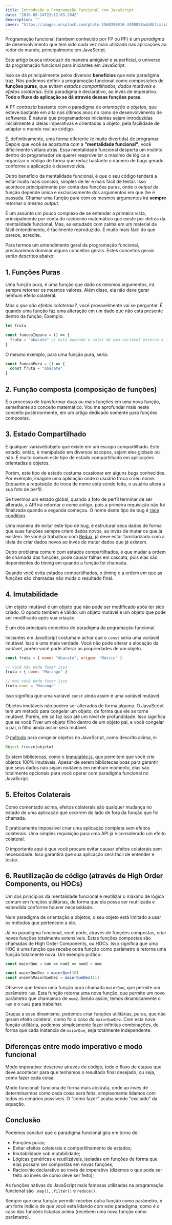 ```yaml
---
title: Introdução a Programação Funcional com JavaScript
date: "2019-09-24T22:12:03.284Z"
description: ""
cover: "https://images.unsplash.com/photo-1560390816-3400050aab0b?ixlib=rb-1.2.1&auto=format&fit=crop&w=1267&q=80"
---
```


Programação funcional (tambem conhecido por FP ou PF) é um _paradigma_ de desenvolvimento que tem sido cada vez mais utilizado nas aplicações ao redor do mundo, principalmente em JavaScript.

Este artigo busca introduzir de maneira amigável e superficial, o universo da programação funcional para iniciantes em JavaScript.

Isso se dá principalmente pelos diversos **benefícios** que este paradigma traz. Nós podemos definir a programação funcional como composições de **funções puras**, que evitam _estados compartilhados, dados mutáveis e efeitos colaterais_. Este paradigma é declarativo, ao invés de imperativo. **Todo o fluxo da aplicação se dá através dessas funções puras.**

A PF _contrasta_ bastante com o paradigma de _orientação a objetos_, que esteve bastante em alta nos últimos anos no ramo de desenvolvimento de softwares. É natural que programadores iniciantes sejam introduzidas inicialmente a ideias imperativas e orientadas a objeto, pela facilidade de adaptar o mundo real ao código.

É, definitivamente, uma forma diferente (e muito divertida) de programar. Depois que você se acostuma com a **"mentalidade funcional"**, você dificilmente voltará atrás. Essa mentalidade funcional desperta um instinto dentro do programador de querer reaproveitar o máximo de lógica e organizar o código de forma que reduz bastante o número de bugs gerado conforme a aplicação é desenvolvida.

Outro benefício da mentalidade funcional, é que o seu código tenderá a estar muito mais conciso, simples de ler e mais fácil de testar. Isso acontece principalmente por conta das funções puras, onde o _output_ da função depende única e exclusivamente dos argumentos em que lhe é passada. Chamar uma função pura com os mesmos argumentos irá **sempre** retornar o mesmo _output_.

É um assunto um pouco complexo de se entender a primeira vista, principalmente por conta do raciocínio matemático que existe por detrás da mentalidade funcional. Mas, se estudado com calma em um material de fácil entendimento, é facilmente reproduzido. É muito mais fácil do que parece, acredite.

Para termos um entendimento geral da programação funcional, precisaremos dominar alguns conceitos gerais. Estes conceitos gerais serão descritos abaixo:

## 1. Funções Puras

Uma função pura, é uma função que dado os mesmos argumentos, irá sempre retornar os mesmos valores. Além disso, ela não deve gerar nenhum efeito colateral.

_Mas o que são efeitos colaterais?_, você provavelmente vai se perguntar. É quando uma função faz uma alteração em um dado que não está presente dentro da função. Exemplo:

```js
let fruta

const funcaoImpura = () => {
  fruta = "abacate" // está mudando o valor de uma variável externa a função, ou seja, gerando um efeito colateral
}
```

O mesmo exemplo, para uma função pura, seria:

```js
const funcaoPura = () => {
  const fruta = "abacate"
}
```

## 2. Função composta (composição de funções)

É o processo de transformar duas ou mais funções em uma nova função, semelhante ao conceito matemático. Vou me aprofundar mais neste conceito posteriormente, em um artigo dedicado somente para funções compostas.

## 3. Estado Compartilhado

É qualquer variável/objeto que existe em um escopo compartilhado. Este estado, então, é manipulado em diversos escopos, sejam eles globais ou não. É muito comum este tipo de estado compartilhado em aplicações orientadas a objetos.

Porém, este tipo de estado costuma ocasionar em alguns bugs conhecidos. Por exemplo, imagine uma aplicação onde o usuário troca o seu nome. Enquanto a requisição de troca de nome está sendo feita, o usuário altera a sua foto de perfil.

Se tivermos um estado global, quando a foto de perfil terminar de ser alterada, a API irá retornar o nome antigo, pois a primeira requisição não foi finalizada quando a segunda começou. O nome deste tipo de bug é [race condition](https://pt.wikipedia.org/wiki/Condi%C3%A7%C3%A3o_de_corrida).

Uma maneira de evitar este tipo de bug, é estruturar seus dados de forma que suas funções sempre criem dados novos, ao invés de mutar os que já existem. Se você já trabalhou com [Redux](https://redux.js.org/), já deve estar familiarizado com a ideia de criar dados novos ao invés de mutar dados que já existem.

Outro problema comum com estados compartilhados, é que mudar a ordem de chamada das funções, pode causar falhas em cascata, pois elas são dependentes do timing em quando a função foi chamada.

Quando você evita estados compartilhados, o timing e a ordem em que as funções são chamadas não muda o resultado final.

## 4. Imutabilidade

Um objeto imutável é um objeto que não pode ser modificado após ter sido criado. O oposto também é válido: um objeto mutável é um objeto que pode ser modificado após sua criação.

É um dos principais conceitos do paradigma da pogramação funcional.

Iniciantes em JavaScript costumam achar que o `const` seria uma variável imutável. Isso é uma meia verdade. Você não pode alterar a alocação da variável, porém você pode alterar as propriedades de um objeto.

```js
const fruta = { nome: "Abacate", origem: "México" }

// você não pode fazer isso
fruta = { nome: "Morango" }

// mas você pode fazer isso
fruta.nome = "Morango"
```

Isso significa que uma variável `const` ainda assim é uma variável mutável.

Objetos imutáveis não podem ser alterados de forma alguma. O JavaScript tem um método para congelar um objeto, de forma que ele se torne imutável. Porém, ele só faz isso até um nível de profundidade. Isso significa que se você Tiver um objeto filho dentro de um objeto pai, e você congelar o pai, o filho ainda assim será mutável.

O [método](https://developer.mozilla.org/pt-BR/docs/Web/JavaScript/Reference/Global_Objects/Object/freeze) para congelar objetos no JavaScript, como descrito acima, é:

```js
Object.freeze(objeto)
```

Existem bibliotecas, como o [Immutable.js](https://github.com/facebook/immutable-js), que permitem que você crie objetos 100% imutáveis. Apesar de serem bibliotecas boas para garantir que seus dados não sejam mutáveis em nenhum momento, elas são totalmente opcionais para você operar com paradigma funcional no JavaScript.

## 5. Efeitos Colaterais

Como comentado acima, efeitos colaterais são qualquer mudança no estado de uma aplicação que ocorrem do lado de fora da função que foi chamada.

É praticamente impossível criar uma aplicação completa sem efeitos colaterais. Uma simples requisição para uma API já é considerado um efeito colateral.

O importante aqui é que você procure evitar causar efeitos colaterais sem necessidade. Isso garantirá que sua aplicação será fácil de entender e testar.

## 6. Reutilização de código (através de High Order Components, ou HOCs)

Um dos princípios da mentalidade funcional é reutilizar o máximo de lógica comum em funções utilitárias, de forma que ela possa ser reutilizada e extendida conforme houver necessidade.

Num paradigma de orientação a objetos, o seu objeto está limitado a usar os métodos que pertencem a ele.

Já no paradigma funcional, você pode, através de funções compostas, criar novas funções totalmente extensíveis. Estas funções compostas são chamadas de High Order Components, ou HOCs. Isso significa que uma HOC é uma função que recebe outra função como parâmetro e retorna uma função totalmente nova. Um exemplo prático:

```js
const maiorQue = num => num2 => num2 > num

const maiorQueDez = maiorQue(10)
const onzeEhMaiorQueDez = maiorQueDez(11)
```

Observe que temos uma função pura chamada `maiorQue`, que permite um parâmetro `num`. Esta função retorna uma nova função, que permite um novo parâmetro que chamamos de `num2`. Sendo assim, temos dinamicamente o `num` e o `num2` para trabalhar.

Graças a esse dinamismo, podemos criar funções utilitárias, puras, que não geram efeito colateral, como foi o caso do `maiorQueDez`. Com esta nova função utilitária, podemos simplesmente fazer infinitas combinações, de forma que cada instancia de `maiorQue`, seja totalmente independente.

## Diferenças entre modo imperativo e modo funcional

Modo imperativo: descreve através do código, todo o fluxo de etapas que deve acontecer para que tenhamos o resultado final desejado, ou seja, como fazer cada coisa.

Modo funcional: funciona de forma mais abstrata, onde ao invés de determinarmos como cada coisa será feita, simplesmente lidamos com todos os cenários possíveis.
O "como fazer" acaba sendo "excluído" da equação.

## Conclusão

Podemos concluir que o paradigma funcional gira em torno de:

- Funções puras;
- Evitar efeitos colaterais e compartilhamento de estados;
- Imutabilidade sob mutabilidade;
- Lógicas genéricas e reutilizáveis, isoladas em funções de forma que elas possam ser compostas em novas funções;
- Raciocínio declarativo ao invés de imperativo (dizemos o que pode ser feito ao invés de como deve ser feito);

As funções nativas do JavaScript mais famosas utilizadas na programação funcional são `.map()`, `.filter()` e `reduce()`.

Sempre que uma função permitir receber outra função como parâmetro, é um forte indício de que você está lidando com este paradigma, como é o caso das funções listadas acima (recebem uma nova função como parâmetro).
